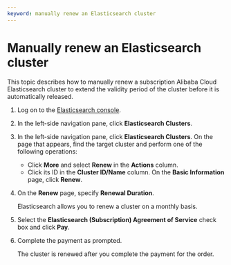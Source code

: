 ```yaml
---
keyword: manually renew an Elasticsearch cluster
---
```


# Manually renew an Elasticsearch cluster

This topic describes how to manually renew a subscription Alibaba Cloud Elasticsearch cluster to extend the validity period of the cluster before it is automatically released.

1.  Log on to the [Elasticsearch console](https://elasticsearch.console.aliyun.com/#/home).

2.  In the left-side navigation pane, click **Elasticsearch Clusters**.

3.  In the left-side navigation pane, click **Elasticsearch Clusters**. On the page that appears, find the target cluster and perform one of the following operations:

    -   Click **More** and select **Renew** in the **Actions** column.
    -   Click its ID in the **Cluster ID/Name** column. On the **Basic Information** page, click **Renew**.
4.  On the **Renew** page, specify **Renewal Duration**.

    Elasticsearch allows you to renew a cluster on a monthly basis.

5.  Select the **Elasticsearch \(Subscription\) Agreement of Service** check box and click **Pay**.

6.  Complete the payment as prompted.

    The cluster is renewed after you complete the payment for the order.


